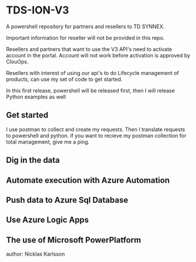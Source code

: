 # TDS-ION-V3
A powershell repository for partners and resellers to TD SYNNEX.

Important information for reseller will not be provided in this repo.

Resellers and partners that want to use the V3 API's need to activate account in the portal.
Account will not work before activation is approved by ClouOps.

Resellers with interest of using our api's to do Lifecycle management of products, can use my set of code to get started.

In this first release, powershell will be released first, then I will release Python examples as well

## Get started
I use postman to collect and create my requests. Then I translate requests to powershell and python.
if you want to recieve my postman collection for total management, give me a ping.


## Dig in the data

## Automate execution with Azure Automation 

## Push data to Azure Sql Database

## Use Azure Logic Apps

## The use of Microsoft PowerPlatform


author: Nicklas Karlsson
